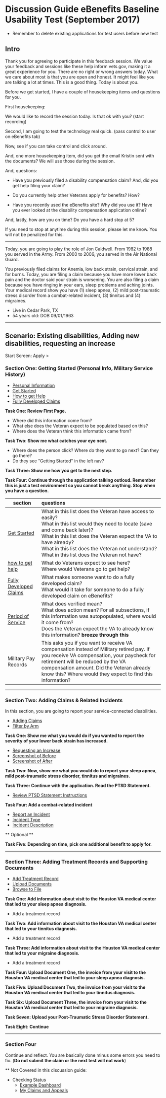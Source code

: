 # Discussion Guide eBenefits Baseline Usability Test (September 2017)

- Remember to delete existing applications for test users before new test

## Intro

Thank you for agreeing to participate in this feedback session. We value your feedback and sessions like these help inform vets.gov, making it a great experience for you. There are no right or wrong answers today. What we care about most is that you are open and honest. It might feel like you are talking a lot at times. This is a good thing. Today is about you. 

Before we get started, I have a couple of housekeeping items and questions for you. 

First housekeeping: 

We would like to record the session today. Is that ok with you? (start recording)

Second, I am going to test the technology real quick. (pass control to user on eBenefits tab)

Now, see if you can take control and click around.

And, one more housekeeping item, did you get the email Kristin sent with the documents? We will use those during the session.

And, questions:

- Have you previously filed a disability compensation claim? And, did you get help filing your claim? 

- Do you currently help other Veterans apply for benefits? How?

- Have you recently used the eBenefits site? Why did you use it? Have you ever looked at the disability compensation application online?

And, lastly, how are you on time? Do you have a hard stop at 5? 

If you need to stop at anytime during this session, please let me know. You will not be penalized for this. 

-----

Today, you are going to play the role of Jon Caldwell. From 1982 to 1988 you served in the Army. From 2000 to 2006, you served in the Air National Guard. 

You previously filed claims for Anemia, low back strain, cervical strain, and for burns. Today, you are filing a claim because you have more lower back pain and the doctor said your strain is worsening. You are also filing a claim because you have ringing in your ears, sleep problems and aching joints. Your medical record show you have (1) sleep apnea, (2) mild post-traumatic stress disorder from a combat-related incident, (3) tinnitus and (4) migraines. 

- Live in Cedar Park, TX
- 54 years old: DOB 09/01/1963

-----

## Scenario: Existing disabilities, Adding new disabilities, requesting an increase

Start Screen: Apply > 

### Section One: Getting Started (Personal Info, Military Service History)
   - [Personal Information](https://github.com/department-of-veterans-affairs/va.gov-team/blob/master/products/disability/526ez/research/sep-2017/screenshots/personalinformation.png)
   - [Get Started](https://github.com/department-of-veterans-affairs/va.gov-team/blob/master/products/disability/526ez/research/sep-2017/screenshots/gettingstarted.png)
   - [How to get Help](https://github.com/department-of-veterans-affairs/va.gov-team/blob/master/products/disability/526ez/research/sep-2017/screenshots/gettinghelp.png)
   - [Fully Developed Claims](https://github.com/department-of-veterans-affairs/va.gov-team/blob/master/products/disability/526ez/research/sep-2017/screenshots/fullydevelopedclaim.png)

__Task One: Review First Page.__

- Where did this information come from? 
- What else does the Veteran expect to be populated based on this?
- Where does the Veteran think this information came from?

__Task Two: Show me what catches your eye next.__

- Where does the person click? Where do they want to go next? Can they go there?
- Do they see "Getting Started" in the left nav?

__Task Three: Show me how you get to the next step.__

__Task Four: Continue through the application talking outloud. Remember this is just a test environment so you cannot break anything. Stop when you have a question.__

| section                                  | questions                                |
| ---------------------------------------- | :--------------------------------------- |
| [Get Started](https://github.com/department-of-veterans-affairs/va.gov-team/blob/master/products/disability/526ez/research/sep-2017/screenshots/gettingstarted.png) | What in this list does the Veteran have access to easily? <br>What in this list would they need to locate (save and come back later)?<br> What in this list does the Veteran expect the VA to have already? <br>What in this list does the Veteran not understand? What in this list does the Veteran not have? |
| [how to get help](https://github.com/department-of-veterans-affairs/va.gov-team/blob/master/products/disability/526ez/research/sep-2017/screenshots/gettinghelp.png) | What do Veterans expect to see here? <br>Where would Veterans go to get help? |
| [Fully Developed Claims](https://github.com/department-of-veterans-affairs/va.gov-team/blob/master/products/disability/526ez/research/sep-2017/screenshots/fullydevelopedclaim.png) | What makes someone want to do a fully developed claim? <br>What would it take for someone to do a fully developed claim on eBenefits? |
[Period of Service](https://github.com/department-of-veterans-affairs/va.gov-team/blob/master/products/disability/526ez/research/sep-2017/screenshots/periodofservicefilled.png)|What does verified mean?<br>What does action mean? For all subsections, if this information was autopopulated, where would it come from?<br>Does the Veteran expect the VA to already know this information? __breeze through this__|
|Military Pay Records| This asks you if you want to receive VA compensation instead of Military retired pay. If you receive VA compensation, your paycheck for retirement will be reduced by the VA compensation amount. Did the Veteran already know this? Where would they expect to find this information?|

-----


### Section Two: Adding Claims & Related Incidents

In this section, you are going to report your service-connected disabilities.

   - [Adding Claims](https://github.com/department-of-veterans-affairs/va.gov-team/blob/master/products/disability/526ez/research/sep-2017/screenshots/yourdisabilityclaims.png)
   - [Filter by Arm](https://github.com/department-of-veterans-affairs/va.gov-team/blob/master/products/disability/526ez/research/sep-2017/screenshots/disabilitylist-filtered-arm.png)


__Task One: Show me what you would do if you wanted to report the severity of your lower back strain has increased.__
   - [Requesting an Increase](https://github.com/department-of-veterans-affairs/va.gov-team/blob/master/products/disability/526ez/research/sep-2017/screenshots/yourdisabilityclaims.png)
   - [Screenshot of Before](https://github.com/department-of-veterans-affairs/va.gov-team/blob/master/products/disability/526ez/research/sep-2017/screenshots/yourdisabilityclaimsrequest-increase.png)
   - [Screenshot of After](https://github.com/department-of-veterans-affairs/va.gov-team/blob/master/products/disability/526ez/research/sep-2017/screenshots/yourdisabilityclaimsrequest-increase-done.png)


__Task Two: Now, show me what you would do to report your sleep apnea, mild post-traumatic stress disorder, tinnitus and migraines.__


__Task Three: Continue with the application. Read the PTSD Statement.__

- [Review PTSD Statement Instructions](https://github.com/department-of-veterans-affairs/va.gov-team/blob/master/products/disability/526ez/research/sep-2017/screenshots/ptsd-statement.png)

__Task Four: Add a combat-related incident__

- [Report an Incident](https://github.com/department-of-veterans-affairs/va.gov-team/blob/master/products/disability/526ez/research/sep-2017/screenshots/ptsd-incident-report.png)
- [Incident Type](https://github.com/department-of-veterans-affairs/va.gov-team/blob/master/products/disability/526ez/research/sep-2017/screenshots/ptsd-incident-report-type.png)
- [Incident Description](https://github.com/department-of-veterans-affairs/va.gov-team/blob/master/products/disability/526ez/research/sep-2017/screenshots/ptsd-incident-description.png)

** Optional **

__Task Five: Depending on time, pick one additional benefit to apply for.__

-----

### Section Three: Adding Treatment Records and Supporting Documents

- [Add Treatment Record](https://github.com/department-of-veterans-affairs/va.gov-team/blob/master/products/disability/526ez/research/sep-2017/screenshots/add-treatment-record.png)
- [Upload Documents](https://github.com/department-of-veterans-affairs/va.gov-team/blob/master/products/disability/526ez/research/sep-2017/screenshots/documents-upload-a.png)
- [Browse to File](https://github.com/department-of-veterans-affairs/va.gov-team/blob/master/products/disability/526ez/research/sep-2017/screenshots/documents-upload-b.png)

__Task One: Add information about visit to the Houston VA medical center that led to your sleep apnea diagnosis.__
   - Add a treatment record

__Task Two: Add information about visit to the Houston VA medical center that led to your tinnitus diagnosis.__
   - Add a treatment record

__Task Three: Add information about visit to the Houston VA medical center that led to your migraine diagnosis.__
   - Add a treatment record

__Task Four: Upload Document One, the invoice from your visit to the Houston VA medical center that led to your sleep apnea diagnosis.__

__Task Five: Upload Document Two, the invoice from your visit to the Houston VA medical center that led to your tinnitus diagnosis.__

__Task Six: Upload Document Three, the invoice from your visit to the Houston VA medical center that led to your migraine diagnosis.__

__Task Seven: Upload your Post-Traumatic Stress Disorder Statement.__

__Task Eight: Continue__

-----

### Section Four

Continue and reflect. You are basically done minus some errors you need to fix. (**Do not submit the claim or the next test will not work**)

   





  

** Not Covered in this discussion guide: 

- Checking Status
   - [Example Dashboard](https://github.com/department-of-veterans-affairs/va.gov-team/blob/master/products/disability/526ez/research/sep-2017/screenshots/example-of-status-dashboard.png)
   - [My Claims and Appeals](https://github.com/department-of-veterans-affairs/va.gov-team/blob/master/products/disability/526ez/research/sep-2017/screenshots/my-claims-and-appeals.png)

